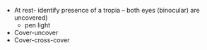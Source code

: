 - At rest- identify presence of a tropia – both eyes (binocular) are uncovered)
	- pen light
- Cover-uncover
- Cover-cross-cover
